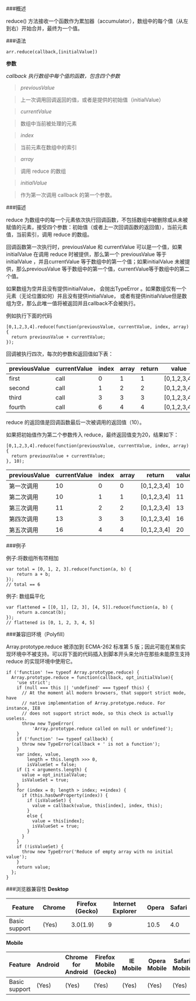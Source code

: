 ###概述

reduce() 方法接收一个函数作为累加器（accumulator），数组中的每个值（从左到右）开始合并，最终为一个值。

###语法

`arr.reduce(callback,[initialValue])`

**参数**

*callback 执行数组中每个值的函数，包含四个参数*

>*previousValue*

>上一次调用回调返回的值，或者是提供的初始值（initialValue）

>*currentValue*

>数组中当前被处理的元素

>*index*

>当前元素在数组中的索引

>*array*

>调用 reduce 的数组

>*initialValue*

>作为第一次调用 callback 的第一个参数。

###描述

reduce 为数组中的每一个元素依次执行回调函数，不包括数组中被删除或从未被赋值的元素，接受四个参数：初始值（或者上一次回调函数的返回值），当前元素值，当前索引，调用 reduce 的数组。

回调函数第一次执行时，previousValue 和 currentValue 可以是一个值，如果 initialValue 在调用 reduce 时被提供，那么第一个 previousValue 等于 initialValue ，并且currentValue 等于数组中的第一个值；如果initialValue 未被提供，那么previousValue 等于数组中的第一个值，currentValue等于数组中的第二个值。

如果数组为空并且没有提供initialValue， 会抛出TypeError 。如果数组仅有一个元素（无论位置如何）并且没有提供initialValue， 或者有提供initialValue但是数组为空，那么此唯一值将被返回并且callback不会被执行。

例如执行下面的代码

```
[0,1,2,3,4].reduce(function(previousValue, currentValue, index, array){
  return previousValue + currentValue;
});
```

回调被执行四次，每次的参数和返回值如下表：

previousValue |	currentValue | index | array | return | value
------------- | ------------ | ----- | ----- | ------ | -----
first | call | 0 | 1 | 1 | [0,1,2,3,4] | 1
second | call | 1 | 2 | 2 | [0,1,2,3,4] | 3
third | call | 3 | 3 | 3 | [0,1,2,3,4] | 6
fourth | call | 6 | 4 | 4 | [0,1,2,3,4] | 10

reduce 的返回值是回调函数最后一次被调用的返回值（10）。

如果把初始值作为第二个参数传入 reduce，最终返回值变为20，结果如下：

```
[0,1,2,3,4].reduce(function(previousValue, currentValue, index, array){
  return previousValue + currentValue;
}, 10);
```

previousValue | currentValue | index | array | return | value
------------- | ------------ | ----- | ----- | ------ | -----
第一次调用 | 10 | 0 | 0 | [0,1,2,3,4] | 10
第二次调用 | 10 | 1 | 1 | [0,1,2,3,4] | 11
第三次调用 | 11 | 2 | 2 | [0,1,2,3,4] | 13
第四次调用 | 13 | 3 | 3 | [0,1,2,3,4] | 16
第五次调用 | 16 | 4 | 4 | [0,1,2,3,4] | 20

###例子

例子:将数组所有项相加

```
var total = [0, 1, 2, 3].reduce(function(a, b) {
    return a + b;
});
// total == 6
```

例子: 数组扁平化

```
var flattened = [[0, 1], [2, 3], [4, 5]].reduce(function(a, b) {
    return a.concat(b);
});
// flattened is [0, 1, 2, 3, 4, 5]
```

###兼容旧环境（Polyfill）

Array.prototype.reduce 被添加到 ECMA-262 标准第 5 版；因此可能在某些实现环境中不被支持。可以将下面的代码插入到脚本开头来允许在那些未能原生支持 reduce 的实现环境中使用它。

```
if ('function' !== typeof Array.prototype.reduce) {
  Array.prototype.reduce = function(callback, opt_initialValue){
    'use strict';
    if (null === this || 'undefined' === typeof this) {
      // At the moment all modern browsers, that support strict mode, have
      // native implementation of Array.prototype.reduce. For instance, IE8
      // does not support strict mode, so this check is actually useless.
      throw new TypeError(
          'Array.prototype.reduce called on null or undefined');
    }
    if ('function' !== typeof callback) {
      throw new TypeError(callback + ' is not a function');
    }
    var index, value,
        length = this.length >>> 0,
        isValueSet = false;
    if (1 < arguments.length) {
      value = opt_initialValue;
      isValueSet = true;
    }
    for (index = 0; length > index; ++index) {
      if (this.hasOwnProperty(index)) {
        if (isValueSet) {
          value = callback(value, this[index], index, this);
        }
        else {
          value = this[index];
          isValueSet = true;
        }
      }
    }
    if (!isValueSet) {
      throw new TypeError('Reduce of empty array with no initial value');
    }
    return value;
  };
}
```

###浏览器兼容性
**Desktop**

Feature | Chrome | Firefox (Gecko) | Internet Explorer | Opera | Safari
------- | ------ | --------------- | ----------------- | ----- | ------
Basic support |	(Yes) | 3.0(1.9) | 9 | 10.5 | 4.0

**Mobile**

Feature | Android | Chrome for Android | Firefox Mobile (Gecko) | IE Mobile | Opera Mobile | Safari Mobile
------- | ------- | ------------------ | ---------------------- | --------- | ------------ | -------------
Basic support | (Yes) | (Yes) | (Yes) | (Yes) | (Yes) | (Yes)
